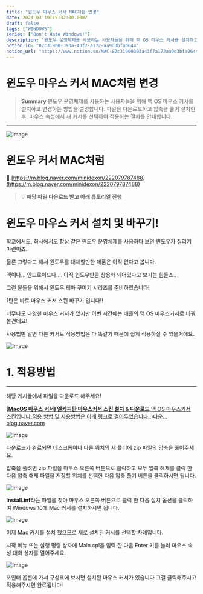 ```yaml
---
title: "윈도우 마우스 커서 MAC처럼 변경"
date: 2024-03-10T15:32:00.000Z
draft: false
tags: ["WINDOWS"]
series: ["Don't Hate Windows!"]
description: "윈도우 운영체제를 사용하는 사용자들을 위해 맥 OS 마우스 커서를 설치하고 변경하는 방법을 설명합니다. 파일을 다운로드하고 압축을 풀어 설치한 후, 마우스 속성에서 새 커서를 선택하여 적용하는 절차를 안내합니다."
notion_id: "82c31900-393a-43f7-a172-aa9d3bfa0644"
notion_url: "https://www.notion.so/MAC-82c31900393a43f7a172aa9d3bfa0644"
---
```


# 윈도우 마우스 커서 MAC처럼 변경

> **Summary**
> 윈도우 운영체제를 사용하는 사용자들을 위해 맥 OS 마우스 커서를 설치하고 변경하는 방법을 설명합니다. 파일을 다운로드하고 압축을 풀어 설치한 후, 마우스 속성에서 새 커서를 선택하여 적용하는 절차를 안내합니다.

---

![Image](https://prod-files-secure.s3.us-west-2.amazonaws.com/09ccd4d5-876c-4bba-bbdf-cc77a0a11257/76cf1be8-f73f-40c3-8858-26b106fb746a/Untitled.png?X-Amz-Algorithm=AWS4-HMAC-SHA256&X-Amz-Content-Sha256=UNSIGNED-PAYLOAD&X-Amz-Credential=ASIAZI2LB466RG57OSOQ%2F20250724%2Fus-west-2%2Fs3%2Faws4_request&X-Amz-Date=20250724T083623Z&X-Amz-Expires=3600&X-Amz-Security-Token=IQoJb3JpZ2luX2VjEAAaCXVzLXdlc3QtMiJGMEQCIB55zeB16OjQabuws2VE%2Fg49cxd%2BkadkPRBlSMG4PWhMAiAtnB0ZCTMQ%2FxU9y8F2OqX6eyqG7tfcM30StyaPtvu%2F1Cr%2FAwgpEAAaDDYzNzQyMzE4MzgwNSIM7IDd5uTxKuXONn9IKtwDzJOZ9nKEa1kbhoV4UCf71r2TvHUVPMkxemzDKQs1fCaGOITik8aqpqTXh7KWci5ylY%2Bb2HrhQQ9bQQWtEHQIZXulUv6gEUNc3ryZMkJ8fpF%2FvsxFx9NYBYrAvDISllXjQXkzKEaukh9JSkp3GOiGQRgOpDgAnjckVSJv1s71FAc1pDIRECgaMQHjkziDV8j8xbhVppi3sTi9s%2B7pazCG0d3YyZz9suPZr0l3CrE2ZXQCyIef%2B5UCeSI50DhS53Rs6dUq%2Feu%2BvhRSG%2FxHaewL7YpGcTNltA9FcCIzkHKtYTqY0uHX%2BCpFQhvsg2nVyU6OFldQBi%2BGd10Fsy4j14kCcf91wBDllZG8YHB2YpOp2L8rNQ4K2GMLZPjZcqI617UJjmy%2FcXKZVtLVNlx%2FN9bUd6kFLr79INor7PlLFqksCDJUxyrVuzwp0RWXh6NEJgA5WHSBbv2XfLKT%2BFP7m443b89Qa9B60yYW5Dw2zQtPwMD4tIcZpjvwN7QwwTXwYqsL83ixc3TSZXZ%2FVBK1QNY4LwUGRiyJ2ytIdf1H8Hv9yLXJOslZQY%2BHbYjGAhoNc4ttUWU0v0PP%2B%2BYTzt2QId3%2BaFjUYMvFY81H2NqFU%2BHq0RzlP%2F7WTOYZbYTFvXMw3M6HxAY6pgEyTVR1kN%2BPGZlqcKk2QXlHp%2FjSrqewNm8Etw4ekd3bljWufb8ISwdTaViOmZ9MMpqK6yx%2Fk3iodOSripVMwrweK5RgB309nNE8KZmIPS%2B%2BOGAXWicItqDJ1pvGcnVGruiqXvxnJbADkqOObHAB2QLYhw6eteDvPfRo%2B%2FRquQTKUbUDgQVSfLDLvDr%2Fu7hgkEUCaWU5bGzPrWdA6R7qM7v7Ylg%2F%2Bwt7&X-Amz-Signature=83d67e3bc6b7a1aef23fd50664c01dd04855ab055cf98f192dfb703bebb4f07b&X-Amz-SignedHeaders=host&x-amz-checksum-mode=ENABLED&x-id=GetObject)

# 윈도우 커서 MAC처럼

🔗 [https://m.blog.naver.com/minidexon/222079787488](https://m.blog.naver.com/minidexon/222079787488)

> 💡 **해당 파일 다운로드 받고 아래 튜토리얼 진행**

# 윈도우 마우스 커서 설치 및 바꾸기!





학교에서도, 회사에서도 항상 같은 윈도우 운영체제를 사용하다 보면 윈도우가 질리기 마련이죠.

물론 그렇다고 해서 윈도우를 대체할만한 제품은 아직 없다고 봅니다.

맥이나... 안드로이드나.... 아직 윈도우만큼 상용화 되어있다고 보기는 힘들죠..



그런 분들을 위해서 윈도우 테마 꾸미기 시리즈를 준비하였습니다!



1탄은 바로 마우스 커서 스킨 바꾸기 입니다!!



너무나도 다양한 마우스 커서가 있지만 이번 시간에는 애플의 맥 OS 마우스커서로 바꿔볼건데요!



사용법만 알면 다른 커서도 적용방법은 다 똑같기 때문에 쉽게 적용하실 수 있을거에요.



![Image](https://mblogthumb-phinf.pstatic.net/MjAyMDA5MDRfMTIx/MDAxNTk5MTU1MzQ2ODY4.drilqpj4CR494lv0bG3RHSMuKUpgTsS2qPy4OHs8pwog.9QJ7tuqSTQ6Bt4erfRty_TPBktbqu5rkDOb_kE4zRmUg.PNG.minidexon/5.PNG?type=w800)







# 1. 적용방법

---

해당 게시글에서 파일을 다운로드 해주세요!



[**[MacOS 마우스 커서] 엘케피탄 마우스커서 스킨 설치 & 다운로드**](https://blog.naver.com/minidexon/222079790460)[
](https://blog.naver.com/minidexon/222079790460)[맥 OS 마우스커서 스킨입니다.적용 방법 및 사용방법은 아래 링크로 걸어두었습니다 :)다운...](https://blog.naver.com/minidexon/222079790460)[
](https://blog.naver.com/minidexon/222079790460)[blog.naver.com](https://blog.naver.com/minidexon/222079790460)

![Image](https://dthumb-phinf.pstatic.net/?src=%22https%3A%2F%2Fblogthumb.pstatic.net%2FMjAyMDA5MDRfMTc2%2FMDAxNTk5MTU1MjM2MjQ2.ycnnl2vw1mgTRJfcAB5z42jQeqCrnPQuVfrku1v6_fIg.GCtBHAeTy9tYVtxfaE9Ra9vXPDdgoF6MIhICUVGSPCMg.PNG.minidexon%2F1.PNG%3Ftype%3Dw2%22&type=ff500_300)





다운로드가 완료되면 데스크톱이나 다른 위치의 새 폴더에 zip 파일의 압축을 풀어주세요.



압축을 풀려면 zip 파일을 마우스 오른쪽 버튼으로 클릭하고 모두 압축 해제를 클릭 한 다음 압축 해제 파일을 저장할 위치를 선택한 다음 압축 풀기 버튼을 클릭하시면 됩니다.



![Image](https://mblogthumb-phinf.pstatic.net/MjAyMDA5MDRfNDcg/MDAxNTk5MTU0Njc0MTMy.nq0T43Udu1v24wltIlmPaF2YMYjqqKjINuoK12TlZlkg.J5RqoqZNMiYYyTQTd_ZVRyw5d4l7g-41yEil0mG-E5Mg.PNG.minidexon/2.PNG?type=w800)



**Install.inf**라는 파일을 찾아 마우스 오른쪽 버튼으로 클릭 한 다음 설치 옵션을 클릭하여 Windows 10에 Mac 커서를 설치하시면 됩니다.





![Image](https://mblogthumb-phinf.pstatic.net/MjAyMDA5MDRfOTEg/MDAxNTk5MTU0NzQxMjM5.oru4Uu2hCD2CoJOvfYV6JD8CoR8Wa7GzS9afK__I33Ig.hjPMAUyYpMs18XcLGcdykW7gt1MiLJMJlU6HY9P4X3wg.PNG.minidexon/3.PNG?type=w800)



이제 Mac 커서를 설치 했으므로 새로 설치된 커서를 선택할 차례입니다.

시작 메뉴 또는 실행 명령 상자에 Main.cpl을 입력 한 다음 Enter 키를 눌러 마우스 속성 대화 상자를 열어주세요.



![Image](https://mblogthumb-phinf.pstatic.net/MjAyMDA5MDRfMjMg/MDAxNTk5MTU0Nzk0Mjc0.VUxAsqNHT_AaZH6RInWZSFI3CZ13Ps0KU9Z0hQqHC3gg.7bYzkki36DwTFENNfR4Ox5ZMzBc6PDdQaRHvnIDG8jMg.PNG.minidexon/4.PNG?type=w800)



포인터 옵션에 가서 구성표에 보시면 설치된 마우스 커서가 있습니다 그걸 클릭해주시고 적용해주시면 완료됩니다!

